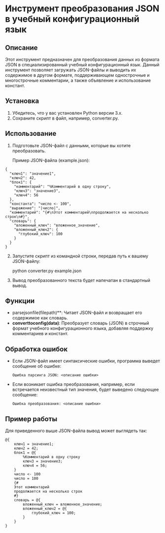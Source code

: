 # Инструмент преобразования JSON в учебный конфигурационный язык

## Описание

Этот инструмент предназначен для преобразования данных из формата JSON в специализированный учебный конфигурационный язык. Данный инструмент позволяет загружать JSON-файлы и выводить их содержимое в другом формате, поддерживающем однострочные и многострочные комментарии, а также объявление и использование констант.

## Установка

1. Убедитесь, что у вас установлен Python версии 3.x.
2. Сохраните скрипт в файл, например, converter.py.

## Использование

1. Подготовьте JSON-файл с данными, которые вы хотите преобразовать. 
   
   Пример JSON-файла (example.json):
```
{
  "ключ1": "значение1",
  "ключ2": 42,
  "блок1": {
    "комментарий": "%Комментарий в одну строку",
    "ключ3": "значение3",
    "ключ4": 56
  },
  "константа": "число <- 100",
  "выражение": "|число|",
  "комментарий": "{#\nЭтот комментарий\nпродолжается на несколько строк\n#}",
  "словарь": {
    "вложенный_ключ": "вложенное_значение",
    "вложенный_ключ2": {
      "глубокий_ключ": 100
    }
  }
}
```

2. Запустите скрипт из командной строки, передав путь к вашему JSON-файлу:

      python converter.py example.json
   

3. Вывод преобразованного текста будет напечатан в стандартный вывод.

## Функции

- parsejsonfile(filepath)**: Читает JSON-файл и возвращает его содержимое как словарь.
- **converttoconfig(data)**: Преобразует словарь (JSON) в строчный формат учебного конфигурационного языка, добавляя поддержку комментариев и констант.

## Обработка ошибок

- Если JSON-файл имеет синтаксические ошибки, программа выведет сообщение об ошибке:
  ```
  Ошибка парсинга JSON: <описание ошибки>
  ```
- Если возникает ошибка преобразования, например, если встречается неизвестный тип значения, будет выведено следующее сообщение:
  ```
  Ошибка преобразования: <описание ошибки>
  ```

## Пример работы

Для приведенного выше JSON-файла вывод может выглядеть так:

```
@{
    ключ1 = значение1;
    ключ2 = 42;
    блок1 = @{
        %Комментарий в одну строку
        ключ3 = значение3;
        ключ4 = 56;
    }
    число <- 100
    число = 100
    {#
    Этот комментарий
    продолжается на несколько строк
    #}
    словарь = @{
        вложенный_ключ = вложенное_значение;
        вложенный_ключ2 = @{
            глубокий_ключ = 100;
        }
    }
}

```